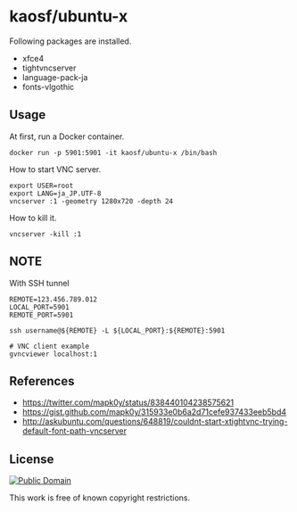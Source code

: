 # kaosf/ubuntu-x

Following packages are installed.

- xfce4
- tightvncserver
- language-pack-ja
- fonts-vlgothic

## Usage

At first, run a Docker container.

```
docker run -p 5901:5901 -it kaosf/ubuntu-x /bin/bash
```

How to start VNC server.

```
export USER=root
export LANG=ja_JP.UTF-8
vncserver :1 -geometry 1280x720 -depth 24
```

How to kill it.

```
vncserver -kill :1
```

## NOTE

With SSH tunnel

```
REMOTE=123.456.789.012
LOCAL_PORT=5901
REMOTE_PORT=5901

ssh username@${REMOTE} -L ${LOCAL_PORT}:${REMOTE}:5901
```

```
# VNC client example
gvncviewer localhost:1
```

## References

- https://twitter.com/mapk0y/status/838440104238575621
- https://gist.github.com/mapk0y/315933e0b6a2d71cefe937433eeb5bd4
- http://askubuntu.com/questions/648819/couldnt-start-xtightvnc-trying-default-font-path-vncserver

## License

[![Public Domain](http://i.creativecommons.org/p/mark/1.0/88x31.png)](http://creativecommons.org/publicdomain/mark/1.0/ "license")

This work is free of known copyright restrictions.
